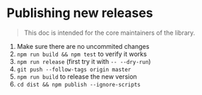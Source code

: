# Publishing new releases

> This doc is intended for the core maintainers of the library.

1. Make sure there are no uncommited changes
2. `npm run build && npm test` to verify it works
3. `npm run release` (first try it with `-- --dry-run`)
4. `git push --follow-tags origin master`
5. `npm run build` to release the new version
6. `cd dist && npm publish --ignore-scripts`
